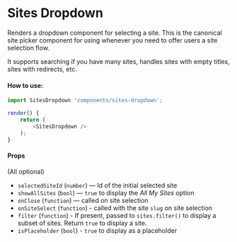 Sites Dropdown
==============

Renders a dropdown component for selecting a site. This is the canonical site picker component for using whenever you need to offer users a site selection flow.

It supports searching if you have many sites, handles sites with empty titles, sites with redirects, etc.

#### How to use:

```js
import SitesDropdown 'components/sites-dropdown';

render() {
	return (
		<SitesDropdown />
	);
}
```

#### Props

(All optional)
* `selectedSiteId` (`number`) — Id of the initial selected site
* `showAllSites` (`bool`) — `true` to display the _All My Sites_ option
* `onClose` (`function`) — called on site selection
* `onSiteSelect` (`function`) - called with the site `slug` on site selection
* `filter` (`function`) - If present, passed to `sites.filter()` to display a subset of sites. Return `true` to display a site.
* `isPlaceholder` (`bool`) - `true` to display as a placeholder
